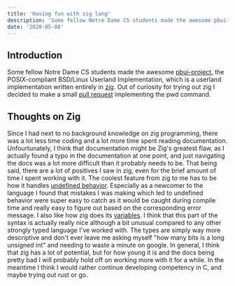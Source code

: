 ```yaml
---
title: 'Having fun with zig lang'
description: 'Some fellow Notre Dame CS students made the awesome pbui-project, the POSIX-compliant BSD/Linux Userland Implementation, which is a userland implementation written entirely in zig. Out of curiosity for trying out zig I decided to make a small pull request implementing the pwd command. '
date: '2020-05-08'
---
```


## Introduction

Some fellow Notre Dame CS students made the awesome [pbui-project](https://github.com/pbui-project/pbui-main), the POSIX-compliant BSD/Linux Userland Implementation, which is a userland implementation written entirely in [zig](https://ziglang.org/). Out of curiosity for trying out zig I decided to make a small [pull request](https://github.com/pbui-project/pbui-main/pull/86) implementing the pwd command.

## Thoughts on Zig

Since I had next to no background knowledge on zig programming, there was a lot less time coding and a lot more time spent reading documentation.
Unfourtunately, I think that documentation might be Zig's greatest flaw, as I actually found a typo in the documentation at one point, and just navigating the docs was a lot more difficult than it probably needs to be.
That being said, there are a lot of positives I saw in zig, even for the brief amount of time I spent working with it.
The coolest feature from zig to me has to be how it handles [undefined behavior](https://ziglang.org/documentation/master/#Undefined-Behavior).
Especially as a newcomer to the language I found that mistakes I was making which led to undefined behavior were super easy to catch as it would be caught during compile time and really easy to figure out based on the corresponding error message.
I also like how zig does its [variables](https://ziglang.org/documentation/master/#Primitive-Types). I think that this part of the syntax is actually really nice although a bit unusual compared to any other strongly typed language I've worked with. The types are simply way more descriptive and don't ever leave me asking myself "how many bits is a long unsigned int" and needing to waste a minute on google.
In general, I think that zig has a lot of potential, but for how young it is and the docs being pretty bad I will probably hold off on working more with it for a while. In the meantime I think I would rather continue developing competency in C, and maybe trying out rust or go.
